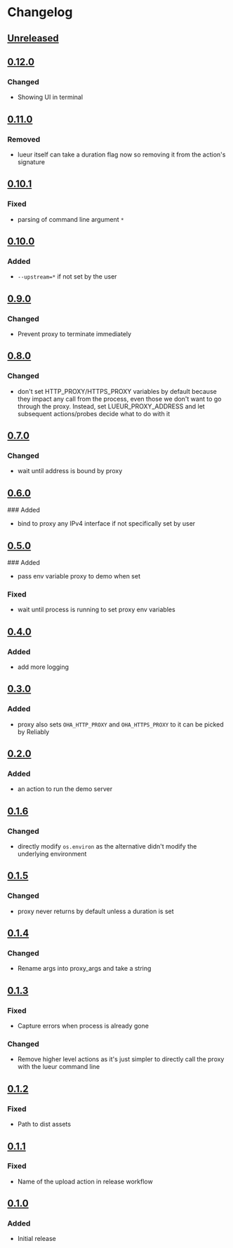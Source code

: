 # Changelog

## [Unreleased][]

[Unreleased]: https://github.com/chaostoolkit-incubator/chaostoolkit-lueur/compare/0.12.0...HEAD

## [0.12.0][]

[0.12.0]: https://github.com/chaostoolkit-incubator/chaostoolkit-lueur/compare/0.11.0...0.12.0

### Changed

- Showing UI in terminal

## [0.11.0][]

[0.11.0]: https://github.com/chaostoolkit-incubator/chaostoolkit-lueur/compare/0.10.1...0.11.0

### Removed

- lueur itself can take a duration flag now so removing it from the action's signature

## [0.10.1][]

[0.10.1]: https://github.com/chaostoolkit-incubator/chaostoolkit-lueur/compare/0.10.0...0.10.1

### Fixed

- parsing of command line argument `*`

## [0.10.0][]

[0.10.0]: https://github.com/chaostoolkit-incubator/chaostoolkit-lueur/compare/0.9.0...0.10.0

### Added

- `--upstream=*` if not set by the user

## [0.9.0][]

[0.9.0]: https://github.com/chaostoolkit-incubator/chaostoolkit-lueur/compare/0.8.0...0.9.0

### Changed

- Prevent proxy to terminate immediately

## [0.8.0][]

[0.8.0]: https://github.com/chaostoolkit-incubator/chaostoolkit-lueur/compare/0.7.0...0.8.0

### Changed

- don't set HTTP_PROXY/HTTPS_PROXY variables by default because they impact any
  call from the process, even those we don't want to go through the proxy.
  Instead, set LUEUR_PROXY_ADDRESS and let subsequent actions/probes decide
  what to do with it

## [0.7.0][]

[0.7.0]: https://github.com/chaostoolkit-incubator/chaostoolkit-lueur/compare/0.6.0...0.7.0

### Changed

-  wait until address is bound by proxy

## [0.6.0][]

[0.6.0]: https://github.com/chaostoolkit-incubator/chaostoolkit-lueur/compare/0.5.0...0.6.0

### Added

- bind to proxy any IPv4 interface if not specifically set by user

## [0.5.0][]

[0.5.0]: https://github.com/chaostoolkit-incubator/chaostoolkit-lueur/compare/0.4.0...0.5.0

### Added

- pass env variable proxy to demo when set

### Fixed

- wait until process is running to set proxy env variables

## [0.4.0][]

[0.4.0]: https://github.com/chaostoolkit-incubator/chaostoolkit-lueur/compare/0.3.0...0.4.0

### Added

- add more logging

## [0.3.0][]

[0.3.0]: https://github.com/chaostoolkit-incubator/chaostoolkit-lueur/compare/0.2.0...0.3.0

### Added

- proxy also sets `OHA_HTTP_PROXY` and `OHA_HTTPS_PROXY` to it can be picked by Reliably

## [0.2.0][]

[0.2.0]: https://github.com/chaostoolkit-incubator/chaostoolkit-lueur/compare/0.1.6...0.2.0

### Added

- an action to run the demo server

## [0.1.6][]

[0.1.6]: https://github.com/chaostoolkit-incubator/chaostoolkit-lueur/compare/0.1.5...0.1.6

### Changed

- directly modify `os.environ` as the alternative didn't modify the underlying
  environment

## [0.1.5][]

[0.1.5]: https://github.com/chaostoolkit-incubator/chaostoolkit-lueur/compare/0.1.4...0.1.5

### Changed

- proxy never returns by default unless a duration is set

## [0.1.4][]

[0.1.4]: https://github.com/chaostoolkit-incubator/chaostoolkit-lueur/compare/0.1.3...0.1.4

### Changed

- Rename args into proxy_args and take a string

## [0.1.3][]

[0.1.3]: https://github.com/chaostoolkit-incubator/chaostoolkit-lueur/compare/0.1.2...0.1.3

### Fixed

- Capture errors when process is already gone

### Changed

- Remove higher level actions as it's just simpler to directly call the proxy
  with the lueur command line

## [0.1.2][]

[0.1.2]: https://github.com/chaostoolkit-incubator/chaostoolkit-lueur/compare/0.1.1...0.1.2

### Fixed

- Path to dist assets

## [0.1.1][]

[0.1.1]: https://github.com/chaostoolkit-incubator/chaostoolkit-lueur/compare/0.1.0...0.1.1

### Fixed

- Name of the upload action in release workflow

## [0.1.0][]

[0.1.0]: https://github.com/chaostoolkit-incubator/chaostoolkit-lueur/tree/0.1.0

### Added

- Initial release
